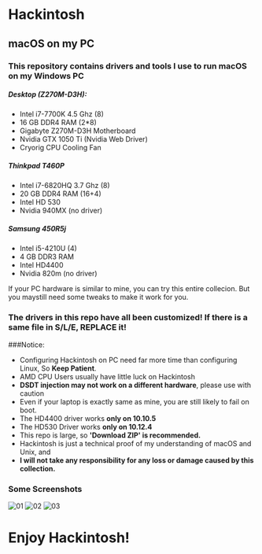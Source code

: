 # Hackintosh
## macOS on my PC

### This repository contains drivers and tools I use to run macOS on my Windows PC

##### Desktop (Z270M-D3H):
- Intel i7-7700K 4.5 Ghz (8)
- 16 GB DDR4 RAM (2*8)
- Gigabyte Z270M-D3H Motherboard
- Nvidia GTX 1050 Ti (Nvidia Web Driver)
- Cryorig CPU Cooling Fan

##### Thinkpad T460P
- Intel i7-6820HQ 3.7 Ghz (8)
- 20 GB DDR4 RAM (16+4)
- Intel HD 530
- Nvidia 940MX (no driver)

##### Samsung 450R5j
- Intel i5-4210U (4)
- 4 GB DDR3 RAM
- Intel HD4400
- Nvidia 820m (no driver)

If your PC hardware is similar to mine, you can try this entire collecion. But you maystill need some tweaks to make it work for you.  

### The drivers in this repo have all been customized! If there is a same file in S/L/E, REPLACE it!  

###Notice:
 - Configuring Hackintosh on PC need far more time than configuring Linux, So **Keep Patient**.
 - AMD CPU Users usually have little luck on Hackintosh
 - **DSDT injection may not work on a different hardware**, please use with caution
 - Even if your laptop is exactly same as mine, you are still likely to fail on boot.
 - The HD4400 driver works **only on 10.10.5**
 - The HD530 Driver works **only on 10.12.4**
 - This repo is large, so **'Download ZIP' is recommended.**
 - Hackintosh is just a technical proof of my understanding of macOS and Unix, and
 - **I will not take any responsibility for any loss or damage caused by this collection.**
 
### Some Screenshots
![01](https://i.imgur.com/SzjM91P.jpg)
![02](https://i.imgur.com/Wa7JaNf.png)
![03](https://i.imgur.com/JlHl7QK.png)

# Enjoy Hackintosh!  


